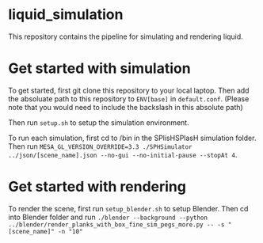 # liquid_simulation

This repository contains the pipeline for simulating and rendering liquid.

# Get started with simulation
To get started, first git clone this repository to your local laptop.
Then add the absoluate path to this repository to `ENV[base]` in `default.conf`. (Please note that you would need to include the backslash in this absolute path)

Then run `setup.sh` to setup the simulation environment.

To run each simulation, first cd to /bin in the SPlisHSPlasH simulation folder. Then run `MESA_GL_VERSION_OVERRIDE=3.3 ./SPHSimulator ../json/[scene_name].json --no-gui --no-initial-pause --stopAt 4`.

# Get started with rendering
To render the scene, first run `setup_blender.sh` to setup Blender. Then cd into Blender folder and run `./blender --background --python ../blender/render_planks_with_box_fine_sim_pegs_more.py -- -s "[scene_name]" -n "10"`
